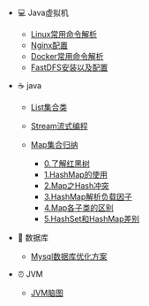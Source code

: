 ### 



- :computer: Java虚拟机
  - [Linux常用命令解析](/notes/system/1.linux)
  - [Nginx配置](/notes/system/2.nginx.md)
  - [Docker常用命令解析](/notes/system/3.docker.md)
  - [FastDFS安装以及配置](/notes/system/4.fastdfs.md)
- :coffee:  java

  - [List集合类](/notes/collection/1.list-collection.md)

  - [Stream流式编程](/notes/collection/2.java-stream.md)

  - [Map集合归纳](/notes/collection/3.map.md)

    - [0.了解红黑树](/notes/collection/红黑树.md)
    - [1.HashMap的使用](/notes/collection/4.hashmap.md)
    - [2.Map之Hash冲突](/notes/collection/Map之Hash冲突.md)
    - [3.HashMap解析负载因子](/notes/collection/HashMap解析负载因子.md)
    - [4.Map各子类的区别](/notes/collection/HashMap,HashTable,ConcurrentHashMap三者区别.md)
    - [5.HashSet和HashMap差别](/notes/collection/HashSet和HashMap区别.md)
  
- :floppy_disk: 数据库
  
  - [Mysql数据库优化方案](/notes/database/1.SQL查询优化.md)

+ :alarm_clock: JVM

    - [JVM脑图](/notes/JVM/jvm.md)

      

